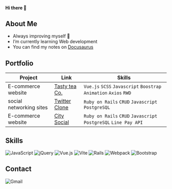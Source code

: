 #### Hi there 👋

## About Me

- Always improving myself 🤜
- I’m currently learning Web development
- You can find my notes on [Docusaurus](<https://js-notes-gamma.vercel.app/docs/intro>)


## Portfolio

|Project |Link |Skills |
|-----|--------|-------- |
|E-commerce website|[Tasty tea Co.](<https://chenhelena.github.io/TastyTeaCo/#/>) | `Vue.js` `SCSS` `Javascript` `Boostrap` `Animation` `Axios` `RWD` |
|social networking sites  |[Twitter Clone](<https://github.com/ChenHelena/twitter-clone>) |`Ruby on Rails` `CRUD` `Javascript` `PostgreSQL`  |
|E-commerce website  |[City Social](<https://github.com/ChenHelena/my_citiesocial>) |`Ruby on Rails` `CRUD` `Javascript` `PostgreSQL` `Line Pay API` |

## Skills
![JavaScript](https://img.shields.io/badge/javascript-%23323330.svg?style=for-the-badge&logo=javascript&logoColor=%23F7DF1E)
![jQuery](https://img.shields.io/badge/jquery-%230769AD.svg?style=for-the-badge&logo=jquery&logoColor=white)
![Vue.js](https://img.shields.io/badge/vuejs-%2335495e.svg?style=for-the-badge&logo=vuedotjs&logoColor=%234FC08D)
![Vite](https://img.shields.io/badge/vite-%23646CFF.svg?style=for-the-badge&logo=vite&logoColor=white)
![Rails](https://img.shields.io/badge/rails-%23CC0000.svg?style=for-the-badge&logo=ruby-on-rails&logoColor=white)
![Webpack](https://img.shields.io/badge/webpack-%238DD6F9.svg?style=for-the-badge&logo=webpack&logoColor=black)
![Bootstrap](https://img.shields.io/badge/bootstrap-%238511FA.svg?style=for-the-badge&logo=bootstrap&logoColor=white)

## Contact
![Gmail](https://img.shields.io/badge/qqqtzln@gmail.com-D14836?style=for-the-badge&logo=gmail&logoColor=white)
